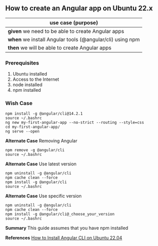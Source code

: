 
## How to create an Angular app on Ubuntu 22.x

>
|use case (purpose)|  
|--|
|**given** we need to be able to create Angular apps
|**when** we install Angular tools (@angular/cli) using npm  
|**then** we will be able to create Angular apps

### Prerequisites 
1. Ubuntu installed
2. Access to the Internet
4. node installed
5. npm installed

### Wish Case
	npm install -g @angular/cli@14.2.1
	source ~/.bashrc
	ng new my-first-angular-app --no-strict --routing --style=css
	cd my-first-angular-app/
	ng serve --open
	
**Alternate Case**
Removing Angular

	npm remove -g @angular/cli
	source ~/.bashrc

**Alternate Case**
Use latest version

	npm uninstall -g @angular/cli
	npm cache clean --force
	npm install -g @angular/cli
	source ~/.bashrc
	
**Alternate Case**
Use specific version

	npm uninstall -g @angular/cli
	npm cache clean --force
	npm install -g @angular/cli@_choose_your_version
	source ~/.bashrc
	
**Summary**
This guide assumes that you have npm installed

**References**
[How to Install Angular CLI on Ubuntu 22.04](https://tecadmin.net/how-to-install-angular-cli-on-ubuntu-22-04/)
